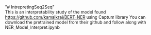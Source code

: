 "# IntrepretingSeq2Seq" 
<br/>
This is an interpretability study of the model found  https://github.com/kamalkraj/BERT-NER using Captum library
You can download the pretrained model from their github and follow along with NER_Model_Interpret.ipynb

